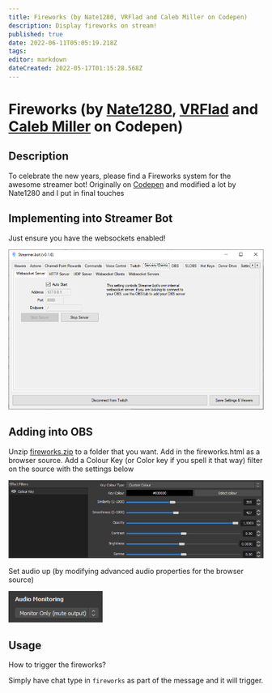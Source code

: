 ```yaml
---
title: Fireworks (by Nate1280, VRFlad and Caleb Miller on Codepen)
description: Display fireworks on stream!
published: true
date: 2022-06-11T05:05:19.218Z
tags: 
editor: markdown
dateCreated: 2022-05-17T01:15:28.568Z
---
```


# Fireworks (by [Nate1280](https://www.twitch.tv/nate1280), [VRFlad](https://www.twitch.tv/vrflad) and [Caleb Miller](https://codepen.io/MillerTime) on Codepen)

## Description

To celebrate the new years, please find a Fireworks system for the awesome streamer bot!
Originally on [Codepen](https://codepen.io/MillerTime/pen/XgpNwb) and modified a lot by Nate1280 and I put in final touches

## Implementing into Streamer Bot

Just ensure you have the websockets enabled!

![fireworks-websocket.png](/overlays/fireworks/images/fireworks-websocket.png)

## Adding into OBS

Unzip [fireworks.zip](/overlays/fireworks/files/fireworks.zip) to a folder that you want.
Add in the fireworks.html as a browser source.
Add a Colour Key (or Color key if you spell it that way) filter on the source with the settings below

![fireworks-obscolorkey.png](/overlays/fireworks/images/fireworks-obscolorkey.png)

Set audio up (by modifying advanced audio properties for the browser source)

![fireworks-audio.png](/overlays/fireworks/images/fireworks-audio.png)

## Usage

How to trigger the fireworks?

Simply have chat type in ``fireworks`` as part of the message and it will trigger.
